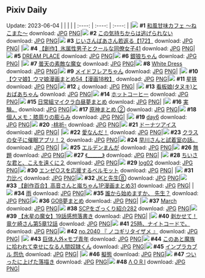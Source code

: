 ## Pixiv Daily
Update: 2023-06-04
|      |      |      |
| :----: | :----: | :----: |
|![](https://pixiv.microyu.workers.dev/c/240x480/img-master/img/2023/06/02/00/00/37/108640782_p0_master1200.jpg) **#1** [和風甘味カフェ ～ねこまた～](https://www.pixiv.net/artworks/108640782) download: [JPG](https://pixiv.microyu.workers.dev/img-original/img/2023/06/02/00/00/37/108640782_p0.jpg) [PNG](https://pixiv.microyu.workers.dev/img-original/img/2023/06/02/00/00/37/108640782_p0.png)|![](https://pixiv.microyu.workers.dev/c/240x480/img-master/img/2023/06/02/19/00/55/108659539_p0_master1200.jpg) **#2** [この気持ちからは逃げられない](https://www.pixiv.net/artworks/108659539) download: [JPG](https://pixiv.microyu.workers.dev/img-original/img/2023/06/02/19/00/55/108659539_p0.jpg) [PNG](https://pixiv.microyu.workers.dev/img-original/img/2023/06/02/19/00/55/108659539_p0.png)|![](https://pixiv.microyu.workers.dev/c/240x480/img-master/img/2023/06/03/11/17/18/108679453_p0_master1200.jpg) **#3** [じいさんばあさん若返る【172】](https://www.pixiv.net/artworks/108679453) download: [JPG](https://pixiv.microyu.workers.dev/img-original/img/2023/06/03/11/17/18/108679453_p0.jpg) [PNG](https://pixiv.microyu.workers.dev/img-original/img/2023/06/03/11/17/18/108679453_p0.png)|
|![](https://pixiv.microyu.workers.dev/c/240x480/img-master/img/2023/06/02/00/05/15/108641136_p0_master1200.jpg) **#4** [【創作】氷属性男子とクールな同僚女子41](https://www.pixiv.net/artworks/108641136) download: [JPG](https://pixiv.microyu.workers.dev/img-original/img/2023/06/02/00/05/15/108641136_p0.jpg) [PNG](https://pixiv.microyu.workers.dev/img-original/img/2023/06/02/00/05/15/108641136_p0.png)|![](https://pixiv.microyu.workers.dev/c/240x480/img-master/img/2023/06/02/00/00/35/108640778_p0_master1200.jpg) **#5** [DREAM PLACE](https://www.pixiv.net/artworks/108640778) download: [JPG](https://pixiv.microyu.workers.dev/img-original/img/2023/06/02/00/00/35/108640778_p0.jpg) [PNG](https://pixiv.microyu.workers.dev/img-original/img/2023/06/02/00/00/35/108640778_p0.png)|![](https://pixiv.microyu.workers.dev/c/240x480/img-master/img/2023/06/03/00/13/37/108669792_p0_master1200.jpg) **#6** [銀狼ちゃん](https://www.pixiv.net/artworks/108669792) download: [JPG](https://pixiv.microyu.workers.dev/img-original/img/2023/06/03/00/13/37/108669792_p0.jpg) [PNG](https://pixiv.microyu.workers.dev/img-original/img/2023/06/03/00/13/37/108669792_p0.png)|
|![](https://pixiv.microyu.workers.dev/c/240x480/img-master/img/2023/06/02/11/38/03/108647960_p0_master1200.jpg) **#7** [曇天の素敵な魔女](https://www.pixiv.net/artworks/108647960) download: [JPG](https://pixiv.microyu.workers.dev/img-original/img/2023/06/02/11/38/03/108647960_p0.jpg) [PNG](https://pixiv.microyu.workers.dev/img-original/img/2023/06/02/11/38/03/108647960_p0.png)|![](https://pixiv.microyu.workers.dev/c/240x480/img-master/img/2023/06/02/00/05/44/108641152_p0_master1200.jpg) **#8** [White Dress](https://www.pixiv.net/artworks/108641152) download: [JPG](https://pixiv.microyu.workers.dev/img-original/img/2023/06/02/00/05/44/108641152_p0.jpg) [PNG](https://pixiv.microyu.workers.dev/img-original/img/2023/06/02/00/05/44/108641152_p0.png)|![](https://pixiv.microyu.workers.dev/c/240x480/img-master/img/2023/06/02/00/00/55/108640831_p0_master1200.jpg) **#9** [メイドフレアちゃん](https://www.pixiv.net/artworks/108640831) download: [JPG](https://pixiv.microyu.workers.dev/img-original/img/2023/06/02/00/00/55/108640831_p0.jpg) [PNG](https://pixiv.microyu.workers.dev/img-original/img/2023/06/02/00/00/55/108640831_p0.png)|
|![](https://pixiv.microyu.workers.dev/c/240x480/img-master/img/2023/06/02/00/03/59/108641082_p0_master1200.jpg) **#10** [【ウマ娘】ウマ娘漫画まとめ54【漫画18枚】](https://www.pixiv.net/artworks/108641082) download: [JPG](https://pixiv.microyu.workers.dev/img-original/img/2023/06/02/00/03/59/108641082_p0.jpg) [PNG](https://pixiv.microyu.workers.dev/img-original/img/2023/06/02/00/03/59/108641082_p0.png)|![](https://pixiv.microyu.workers.dev/c/240x480/img-master/img/2023/06/03/23/46/51/108699798_p0_master1200.jpg) **#11** [星铁](https://www.pixiv.net/artworks/108699798) download: [JPG](https://pixiv.microyu.workers.dev/img-original/img/2023/06/03/23/46/51/108699798_p0.jpg) [PNG](https://pixiv.microyu.workers.dev/img-original/img/2023/06/03/23/46/51/108699798_p0.png)|![](https://pixiv.microyu.workers.dev/c/240x480/img-master/img/2023/06/02/18/51/12/108659235_p0_master1200.jpg) **#12** [¿](https://www.pixiv.net/artworks/108659235) download: [JPG](https://pixiv.microyu.workers.dev/img-original/img/2023/06/02/18/51/12/108659235_p0.jpg) [PNG](https://pixiv.microyu.workers.dev/img-original/img/2023/06/02/18/51/12/108659235_p0.png)|
|![](https://pixiv.microyu.workers.dev/c/240x480/img-master/img/2023/06/02/00/00/58/108640842_p0_master1200.jpg) **#13** [看板娘(タヌキ)とおばあちゃん](https://www.pixiv.net/artworks/108640842) download: [JPG](https://pixiv.microyu.workers.dev/img-original/img/2023/06/02/00/00/58/108640842_p0.jpg) [PNG](https://pixiv.microyu.workers.dev/img-original/img/2023/06/02/00/00/58/108640842_p0.png)|![](https://pixiv.microyu.workers.dev/c/240x480/img-master/img/2023/06/02/20/30/07/108662201_p0_master1200.jpg) **#14** [ホットコーヒー](https://www.pixiv.net/artworks/108662201) download: [JPG](https://pixiv.microyu.workers.dev/img-original/img/2023/06/02/20/30/07/108662201_p0.jpg) [PNG](https://pixiv.microyu.workers.dev/img-original/img/2023/06/02/20/30/07/108662201_p0.png)|![](https://pixiv.microyu.workers.dev/c/240x480/img-master/img/2023/06/03/15/42/28/108685304_p0_master1200.jpg) **#15** [日常組マイクラ白昼夢まとめ](https://www.pixiv.net/artworks/108685304) download: [JPG](https://pixiv.microyu.workers.dev/img-original/img/2023/06/03/15/42/28/108685304_p0.jpg) [PNG](https://pixiv.microyu.workers.dev/img-original/img/2023/06/03/15/42/28/108685304_p0.png)|
|![](https://pixiv.microyu.workers.dev/c/240x480/img-master/img/2023/06/02/11/21/56/108650926_p0_master1200.jpg) **#16** [実験。](https://www.pixiv.net/artworks/108650926) download: [JPG](https://pixiv.microyu.workers.dev/img-original/img/2023/06/02/11/21/56/108650926_p0.jpg) [PNG](https://pixiv.microyu.workers.dev/img-original/img/2023/06/02/11/21/56/108650926_p0.png)|![](https://pixiv.microyu.workers.dev/c/240x480/img-master/img/2023/06/03/06/42/07/108675843_p0_master1200.jpg) **#17** [原神まとめ ②](https://www.pixiv.net/artworks/108675843) download: [JPG](https://pixiv.microyu.workers.dev/img-original/img/2023/06/03/06/42/07/108675843_p0.jpg) [PNG](https://pixiv.microyu.workers.dev/img-original/img/2023/06/03/06/42/07/108675843_p0.png)|![](https://pixiv.microyu.workers.dev/c/240x480/img-master/img/2023/06/03/13/18/52/108676038_p0_master1200.jpg) **#18** [個人メモ：膝周りの膨らみ](https://www.pixiv.net/artworks/108676038) download: [JPG](https://pixiv.microyu.workers.dev/img-original/img/2023/06/03/13/18/52/108676038_p0.jpg) [PNG](https://pixiv.microyu.workers.dev/img-original/img/2023/06/03/13/18/52/108676038_p0.png)|
|![](https://pixiv.microyu.workers.dev/c/240x480/img-master/img/2023/06/03/01/35/29/108672057_p0_master1200.jpg) **#19** [day6](https://www.pixiv.net/artworks/108672057) download: [JPG](https://pixiv.microyu.workers.dev/img-original/img/2023/06/03/01/35/29/108672057_p0.jpg) [PNG](https://pixiv.microyu.workers.dev/img-original/img/2023/06/03/01/35/29/108672057_p0.png)|![](https://pixiv.microyu.workers.dev/c/240x480/img-master/img/2023/06/03/02/53/58/108673422_p0_master1200.jpg) **#20** [-桃祈-](https://www.pixiv.net/artworks/108673422) download: [JPG](https://pixiv.microyu.workers.dev/img-original/img/2023/06/03/02/53/58/108673422_p0.jpg) [PNG](https://pixiv.microyu.workers.dev/img-original/img/2023/06/03/02/53/58/108673422_p0.png)|![](https://pixiv.microyu.workers.dev/c/240x480/img-master/img/2023/06/03/20/30/01/108693002_p0_master1200.jpg) **#21** [ドーナツアイス](https://www.pixiv.net/artworks/108693002) download: [JPG](https://pixiv.microyu.workers.dev/img-original/img/2023/06/03/20/30/01/108693002_p0.jpg) [PNG](https://pixiv.microyu.workers.dev/img-original/img/2023/06/03/20/30/01/108693002_p0.png)|
|![](https://pixiv.microyu.workers.dev/c/240x480/img-master/img/2023/06/03/00/00/35/108669081_p0_master1200.jpg) **#22** [愛なんだ！](https://www.pixiv.net/artworks/108669081) download: [JPG](https://pixiv.microyu.workers.dev/img-original/img/2023/06/03/00/00/35/108669081_p0.jpg) [PNG](https://pixiv.microyu.workers.dev/img-original/img/2023/06/03/00/00/35/108669081_p0.png)|![](https://pixiv.microyu.workers.dev/c/240x480/img-master/img/2023/06/02/02/45/27/108644819_p0_master1200.jpg) **#23** [クラスの女子に催眠アプリ！２](https://www.pixiv.net/artworks/108644819) download: [JPG](https://pixiv.microyu.workers.dev/img-original/img/2023/06/02/02/45/27/108644819_p0.jpg) [PNG](https://pixiv.microyu.workers.dev/img-original/img/2023/06/02/02/45/27/108644819_p0.png)|![](https://pixiv.microyu.workers.dev/c/240x480/img-master/img/2023/06/03/10/35/03/108679128_p0_master1200.jpg) **#24** [早川さんと試着室の話。](https://www.pixiv.net/artworks/108679128) download: [JPG](https://pixiv.microyu.workers.dev/img-original/img/2023/06/03/10/35/03/108679128_p0.jpg) [PNG](https://pixiv.microyu.workers.dev/img-original/img/2023/06/03/10/35/03/108679128_p0.png)|
|![](https://pixiv.microyu.workers.dev/c/240x480/img-master/img/2023/06/02/03/27/29/108645365_p0_master1200.jpg) **#25** [エルデンまんが](https://www.pixiv.net/artworks/108645365) download: [JPG](https://pixiv.microyu.workers.dev/img-original/img/2023/06/02/03/27/29/108645365_p0.jpg) [PNG](https://pixiv.microyu.workers.dev/img-original/img/2023/06/02/03/27/29/108645365_p0.png)|![](https://pixiv.microyu.workers.dev/c/240x480/img-master/img/2023/06/02/21/04/55/108663385_p0_master1200.jpg) **#26** [無題](https://www.pixiv.net/artworks/108663385) download: [JPG](https://pixiv.microyu.workers.dev/img-original/img/2023/06/02/21/04/55/108663385_p0.jpg) [PNG](https://pixiv.microyu.workers.dev/img-original/img/2023/06/02/21/04/55/108663385_p0.png)|![](https://pixiv.microyu.workers.dev/c/240x480/img-master/img/2023/06/02/19/30/20/108660322_p0_master1200.jpg) **#27** [《______》](https://www.pixiv.net/artworks/108660322) download: [JPG](https://pixiv.microyu.workers.dev/img-original/img/2023/06/02/19/30/20/108660322_p0.jpg) [PNG](https://pixiv.microyu.workers.dev/img-original/img/2023/06/02/19/30/20/108660322_p0.png)|
|![](https://pixiv.microyu.workers.dev/c/240x480/img-master/img/2023/06/02/00/00/19/108640743_p0_master1200.jpg) **#28** [ちいさな君と、こえを遠くに２](https://www.pixiv.net/artworks/108640743) download: [JPG](https://pixiv.microyu.workers.dev/img-original/img/2023/06/02/00/00/19/108640743_p0.jpg) [PNG](https://pixiv.microyu.workers.dev/img-original/img/2023/06/02/00/00/19/108640743_p0.png)|![](https://pixiv.microyu.workers.dev/c/240x480/img-master/img/2023/06/02/19/23/46/108660159_p0_master1200.jpg) **#29** [log02](https://www.pixiv.net/artworks/108660159) download: [JPG](https://pixiv.microyu.workers.dev/img-original/img/2023/06/02/19/23/46/108660159_p0.jpg) [PNG](https://pixiv.microyu.workers.dev/img-original/img/2023/06/02/19/23/46/108660159_p0.png)|![](https://pixiv.microyu.workers.dev/c/240x480/img-master/img/2023/06/02/14/46/03/108654259_p0_master1200.jpg) **#30** [エンゼ○スを応援するベルモット](https://www.pixiv.net/artworks/108654259) download: [JPG](https://pixiv.microyu.workers.dev/img-original/img/2023/06/02/14/46/03/108654259_p0.jpg) [PNG](https://pixiv.microyu.workers.dev/img-original/img/2023/06/02/14/46/03/108654259_p0.png)|
|![](https://pixiv.microyu.workers.dev/c/240x480/img-master/img/2023/06/02/07/06/33/108647666_p0_master1200.jpg) **#31** [力比べ](https://www.pixiv.net/artworks/108647666) download: [JPG](https://pixiv.microyu.workers.dev/img-original/img/2023/06/02/07/06/33/108647666_p0.jpg) [PNG](https://pixiv.microyu.workers.dev/img-original/img/2023/06/02/07/06/33/108647666_p0.png)|![](https://pixiv.microyu.workers.dev/c/240x480/img-master/img/2023/06/02/17/29/26/108657305_p0_master1200.jpg) **#32** [JKと先生⑧](https://www.pixiv.net/artworks/108657305) download: [JPG](https://pixiv.microyu.workers.dev/img-original/img/2023/06/02/17/29/26/108657305_p0.jpg) [PNG](https://pixiv.microyu.workers.dev/img-original/img/2023/06/02/17/29/26/108657305_p0.png)|![](https://pixiv.microyu.workers.dev/c/240x480/img-master/img/2023/06/03/00/02/58/108669325_p0_master1200.jpg) **#33** [【創作百合】高音さんと嵐ちゃん1P漫画まとめ31](https://www.pixiv.net/artworks/108669325) download: [JPG](https://pixiv.microyu.workers.dev/img-original/img/2023/06/03/00/02/58/108669325_p0.jpg) [PNG](https://pixiv.microyu.workers.dev/img-original/img/2023/06/03/00/02/58/108669325_p0.png)|
|![](https://pixiv.microyu.workers.dev/c/240x480/img-master/img/2023/06/03/00/03/52/108669381_p0_master1200.jpg) **#34** [雨](https://www.pixiv.net/artworks/108669381) download: [JPG](https://pixiv.microyu.workers.dev/img-original/img/2023/06/03/00/03/52/108669381_p0.jpg) [PNG](https://pixiv.microyu.workers.dev/img-original/img/2023/06/03/00/03/52/108669381_p0.png)|![](https://pixiv.microyu.workers.dev/c/240x480/img-master/img/2023/06/03/02/45/40/108673283_p0_master1200.jpg) **#35** [誰から始めますか、 先生？](https://www.pixiv.net/artworks/108673283) download: [JPG](https://pixiv.microyu.workers.dev/img-original/img/2023/06/03/02/45/40/108673283_p0.jpg) [PNG](https://pixiv.microyu.workers.dev/img-original/img/2023/06/03/02/45/40/108673283_p0.png)|![](https://pixiv.microyu.workers.dev/c/240x480/img-master/img/2023/06/03/00/21/48/108670096_p0_master1200.jpg) **#36** [GOB夢まとめ](https://www.pixiv.net/artworks/108670096) download: [JPG](https://pixiv.microyu.workers.dev/img-original/img/2023/06/03/00/21/48/108670096_p0.jpg) [PNG](https://pixiv.microyu.workers.dev/img-original/img/2023/06/03/00/21/48/108670096_p0.png)|
|![](https://pixiv.microyu.workers.dev/c/240x480/img-master/img/2023/06/02/04/04/59/108645790_p0_master1200.jpg) **#37** [March](https://www.pixiv.net/artworks/108645790) download: [JPG](https://pixiv.microyu.workers.dev/img-original/img/2023/06/02/04/04/59/108645790_p0.jpg) [PNG](https://pixiv.microyu.workers.dev/img-original/img/2023/06/02/04/04/59/108645790_p0.png)|![](https://pixiv.microyu.workers.dev/c/240x480/img-master/img/2023/06/03/21/00/52/108694089_p0_master1200.jpg) **#38** [SCPをざっくり紹介282](https://www.pixiv.net/artworks/108694089) download: [JPG](https://pixiv.microyu.workers.dev/img-original/img/2023/06/03/21/00/52/108694089_p0.jpg) [PNG](https://pixiv.microyu.workers.dev/img-original/img/2023/06/03/21/00/52/108694089_p0.png)|![](https://pixiv.microyu.workers.dev/c/240x480/img-master/img/2023/06/02/23/17/42/108667660_p0_master1200.jpg) **#39** [【水星の魔女】19話感想落書き](https://www.pixiv.net/artworks/108667660) download: [JPG](https://pixiv.microyu.workers.dev/img-original/img/2023/06/02/23/17/42/108667660_p0.jpg) [PNG](https://pixiv.microyu.workers.dev/img-original/img/2023/06/02/23/17/42/108667660_p0.png)|
|![](https://pixiv.microyu.workers.dev/c/240x480/img-master/img/2023/06/02/00/01/27/108640898_p0_master1200.jpg) **#40** [剥かせて！竜ケ崎さん第5章12話](https://www.pixiv.net/artworks/108640898) download: [JPG](https://pixiv.microyu.workers.dev/img-original/img/2023/06/02/00/01/27/108640898_p0.jpg) [PNG](https://pixiv.microyu.workers.dev/img-original/img/2023/06/02/00/01/27/108640898_p0.png)|![](https://pixiv.microyu.workers.dev/c/240x480/img-master/img/2023/06/02/00/04/58/108641125_p0_master1200.jpg) **#41** [25時、ナイトコードで。](https://www.pixiv.net/artworks/108641125) download: [JPG](https://pixiv.microyu.workers.dev/img-original/img/2023/06/02/00/04/58/108641125_p0.jpg) [PNG](https://pixiv.microyu.workers.dev/img-original/img/2023/06/02/00/04/58/108641125_p0.png)|![](https://pixiv.microyu.workers.dev/c/240x480/img-master/img/2023/06/03/00/44/46/108670828_p0_master1200.jpg) **#42** [no.2040 『 ノコギリタイザメ 』](https://www.pixiv.net/artworks/108670828) download: [JPG](https://pixiv.microyu.workers.dev/img-original/img/2023/06/03/00/44/46/108670828_p0.jpg) [PNG](https://pixiv.microyu.workers.dev/img-original/img/2023/06/03/00/44/46/108670828_p0.png)|
|![](https://pixiv.microyu.workers.dev/c/240x480/img-master/img/2023/06/03/15/10/58/108684605_p0_master1200.jpg) **#43** [巨体人外×モブ青年](https://www.pixiv.net/artworks/108684605) download: [JPG](https://pixiv.microyu.workers.dev/img-original/img/2023/06/03/15/10/58/108684605_p0.jpg) [PNG](https://pixiv.microyu.workers.dev/img-original/img/2023/06/03/15/10/58/108684605_p0.png)|![](https://pixiv.microyu.workers.dev/c/240x480/img-master/img/2023/06/02/16/24/31/108656020_p0_master1200.jpg) **#44** [このあと魔族に拾われて幸せになる人間奴隷くん](https://www.pixiv.net/artworks/108656020) download: [JPG](https://pixiv.microyu.workers.dev/img-original/img/2023/06/02/16/24/31/108656020_p0.jpg) [PNG](https://pixiv.microyu.workers.dev/img-original/img/2023/06/02/16/24/31/108656020_p0.png)|![](https://pixiv.microyu.workers.dev/c/240x480/img-master/img/2023/06/02/13/16/37/108652853_p0_master1200.jpg) **#45** [インプラカブル 怨仇](https://www.pixiv.net/artworks/108652853) download: [JPG](https://pixiv.microyu.workers.dev/img-original/img/2023/06/02/13/16/37/108652853_p0.jpg) [PNG](https://pixiv.microyu.workers.dev/img-original/img/2023/06/02/13/16/37/108652853_p0.png)|
|![](https://pixiv.microyu.workers.dev/c/240x480/img-master/img/2023/06/02/00/39/01/108642209_p0_master1200.jpg) **#46** [擬態](https://www.pixiv.net/artworks/108642209) download: [JPG](https://pixiv.microyu.workers.dev/img-original/img/2023/06/02/00/39/01/108642209_p0.jpg) [PNG](https://pixiv.microyu.workers.dev/img-original/img/2023/06/02/00/39/01/108642209_p0.png)|![](https://pixiv.microyu.workers.dev/c/240x480/img-master/img/2023/06/03/16/33/45/108686464_p0_master1200.jpg) **#47** [ついったに上げた落描き](https://www.pixiv.net/artworks/108686464) download: [JPG](https://pixiv.microyu.workers.dev/img-original/img/2023/06/03/16/33/45/108686464_p0.jpg) [PNG](https://pixiv.microyu.workers.dev/img-original/img/2023/06/03/16/33/45/108686464_p0.png)|![](https://pixiv.microyu.workers.dev/c/240x480/img-master/img/2023/06/02/02/45/47/108644823_p0_master1200.jpg) **#48** [Λ O R I](https://www.pixiv.net/artworks/108644823) download: [JPG](https://pixiv.microyu.workers.dev/img-original/img/2023/06/02/02/45/47/108644823_p0.jpg) [PNG](https://pixiv.microyu.workers.dev/img-original/img/2023/06/02/02/45/47/108644823_p0.png)|
